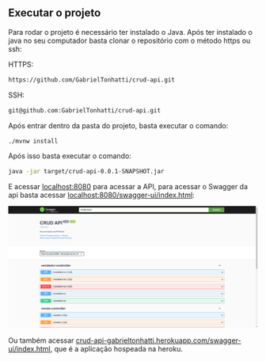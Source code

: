 ## Executar o projeto

Para rodar o projeto é necessário ter instalado o Java.
Após ter instalado o java no seu computador basta clonar o repositório com o método https ou ssh:

HTTPS:

``` bash
https://github.com/GabrielTonhatti/crud-api.git
```

SSH:

``` bash
git@github.com:GabrielTonhatti/crud-api.git
```

Após entrar dentro da pasta do projeto, basta executar o comando:

``` bash
./mvnw install 
```

Após isso basta executar o comando:

``` bash
java -jar target/crud-api-0.0.1-SNAPSHOT.jar
```

E acessar <a href="http://localhost:8080">localhost:8080</a> para acessar a API, para acessar o Swagger da api basta
acessar <a href="http://localhost:8080/swagger-ui/index.html">localhost:8080/swagger-ui/index.html</a>:

<img src="./img/swagger.png" alt="Swagger">

Ou também acessar <a href="https://crud-api-gabrieltonhatti.herokuapp.com/swagger-ui/index.html"> crud-api-gabrieltonhatti.herokuapp.com/swagger-ui/index.html</a>, que é a aplicação hospeada na heroku.